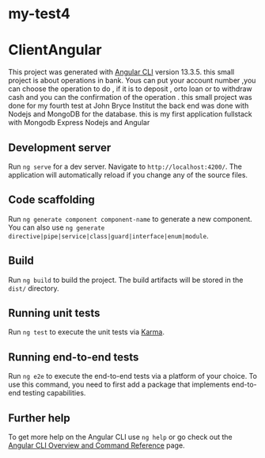 # my-test4

# ClientAngular

This project was generated with [Angular CLI](https://github.com/angular/angular-cli) version 13.3.5.
this small project is about operations in  bank.
Yous can put your account number ,you can choose  the operation to do , if it is to  deposit , orto  loan or to withdraw cash and you can the confirmation of the operation .
this small project was done for my fourth test at John Bryce Institut
the back end was done with Nodejs and MongoDB for the database.
this is my first application fullstack with Mongodb Express Nodejs and Angular


## Development server

Run `ng serve` for a dev server. Navigate to `http://localhost:4200/`. The application will automatically reload if you change any of the source files.

## Code scaffolding

Run `ng generate component component-name` to generate a new component. You can also use `ng generate directive|pipe|service|class|guard|interface|enum|module`.

## Build

Run `ng build` to build the project. The build artifacts will be stored in the `dist/` directory.

## Running unit tests

Run `ng test` to execute the unit tests via [Karma](https://karma-runner.github.io).

## Running end-to-end tests

Run `ng e2e` to execute the end-to-end tests via a platform of your choice. To use this command, you need to first add a package that implements end-to-end testing capabilities.

## Further help

To get more help on the Angular CLI use `ng help` or go check out the [Angular CLI Overview and Command Reference](https://angular.io/cli) page.
